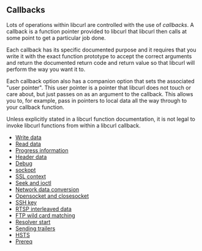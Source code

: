 ## Callbacks

Lots of operations within libcurl are controlled with the use of *callbacks*.
A callback is a function pointer provided to libcurl that libcurl then calls
at some point to get a particular job done.

Each callback has its specific documented purpose and it requires that you
write it with the exact function prototype to accept the correct arguments and
return the documented return code and return value so that libcurl will
perform the way you want it to.

Each callback option also has a companion option that sets the associated
"user pointer". This user pointer is a pointer that libcurl does not touch or
care about, but just passes on as an argument to the callback. This allows you
to, for example, pass in pointers to local data all the way through to your
callback function.

Unless explicitly stated in a libcurl function documentation, it is not
legal to invoke libcurl functions from within a libcurl callback.

 * [Write data](callbacks/write.md)
 * [Read data](callbacks/read.md)
 * [Progress information](callbacks/progress.md)
 * [Header data](callbacks/header.md)
 * [Debug](callbacks/debug.md)
 * [sockopt](callbacks/sockopt.md)
 * [SSL context](callbacks/sslcontext.md)
 * [Seek and ioctl](callbacks/seek.md)
 * [Network data conversion](callbacks/conversions.md)
 * [Opensocket and closesocket](callbacks/openclosesocket.md)
 * [SSH key](callbacks/sshkey.md)
 * [RTSP interleaved data](callbacks/rtsp.md)
 * [FTP wild card matching](callbacks/ftpmatch.md)
 * [Resolver start](callbacks/resolver.md)
 * [Sending trailers](callbacks/trailers.md)
 * [HSTS](callbacks/hsts.md)
 * [Prereq](callbacks/prereq.md)
